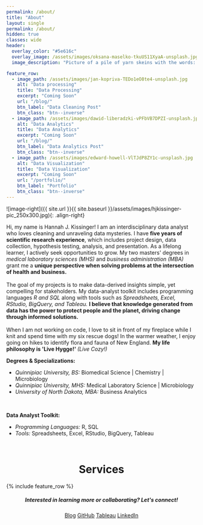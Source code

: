 ```yaml
---
permalink: /about/
title: "About"
layout: single
permalink: /about/
hidden: true
classes: wide
header:
  overlay_color: "#5e616c"
  overlay_image: /assets/images/oksana-maselko-tkuUS11XyaA-unsplash.jpg
  image_description: "Picture of a pile of yarn skeins with the words: About." 

feature_row:
  - image_path: /assets/images/jan-kopriva-TEDo1eO8te4-unsplash.jpg
    alt: "Data processing"
    title: "Data Processing"
    excerpt: "Coming Soon"
    url: "/blog/"
    btn_label: "Data Cleaning Post" 
    btn_class: "btn--inverse"
  - image_path: /assets/images/dawid-liberadzki-vPFbVB7DPZI-unsplash.jpg
    alt: "Data Analytics"
    title: "Data Analytics"
    excerpt: "Coming Soon"
    url: "/blog/"
    btn_label: "Data Analytics Post" 
    btn_class: "btn--inverse"
  - image_path: /assets/images/edward-howell-VlTJdP8ZY1c-unsplash.jpg
    alt: "Data Visualization"
    title: "Data Visualization"
    excerpt: "Coming Soon"
    url: "/portfolio/"
    btn_label: "Portfolio" 
    btn_class: "btn--inverse"
---
```



![image-right]({{ site.url }}{{ site.baseurl }}/assets/images/hjkissinger-pic_250x300.jpg){: .align-right}

<p>Hi, my name is Hannah J. Kissinger!  I am an interdisciplinary data analyst who loves cleaning and unraveling data mysteries. I have <strong>five years of scientific research experience</strong>, which includes project design, data collection, hypothesis testing, analysis, and presentation. As a lifelong learner, I actively seek opportunities to grow. My two masters' degrees in <em>medical laboratory sciences (MHS)</em> and <em>business administration (MBA)</em> grant me a <strong>unique perspective when solving problems at the intersection of health and business.</strong>
<br><br>
The goal of my projects is to make data-derived insights simple, yet compelling for stakeholders. My data-analyst toolkit includes programming languages <em>R and SQL</em> along with tools such as <em>Spreadsheets, Excel, RStudio, BigQuery, and Tableau.</em> <strong>I believe that knowledge generated from data has the power to protect people and the planet, driving change through informed solutions.</strong>
<br><br>
When I am not working on code, I love to sit in front of my fireplace while I knit and spend time with my six rescue dogs! In the warmer weather, I enjoy going on hikes to identify flora and fauna of New England. <strong>My life philosophy is 'Live Hygge!' </strong><em>(Live Cozy!)</em>

<p><strong>Degrees & Specializations:</strong></p>
<ul>
  <li><em>Quinnipiac University, BS:</em> Biomedical Science | Chemistry | Microbiology</li>
  <li><em>Quinnipiac University, MHS:</em> Medical Laboratory Science | Microbiology</li>
  <li><em>University of North Dakota, MBA:</em> Business Analytics</li>
</ul><br>
<p><strong>Data Analyst Toolkit:</strong></p>
<ul>
  <li><em>Programming Languages:</em> R, SQL</li>
  <li><em>Tools:</em> Spreadsheets, Excel, RStudio, BigQuery, Tableau</li>
</ul>
<p><br></p>

<h1 style="text-align: center;">Services</h1>
{% include feature_row %}

<h5 style="text-align: center;">Interested in learning more or collaborating? <em>Let's connect!</em></h5>
<center><a href="https://hjkissinger.github.io/blog/" class="btn btn--inverse .btn--x-large">Blog</a>
<a href="https://github.com/hjkissinger/" class="btn btn--inverse .btn--x-large" >GitHub</a>
<a href="https://public.tableau.com/app/profile/hannah.kissinger6750" class="btn btn--inverse .btn--x-large">Tableau</a>
<a href="https://www.linkedin.com/in/hannah-j-kissinger-854403116/" class="btn btn--inverse .btn--x-large">LinkedIn</a></center>
